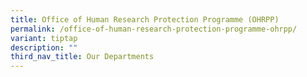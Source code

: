 ```yaml
---
title: Office of Human Research Protection Programme (OHRPP)
permalink: /office-of-human-research-protection-programme-ohrpp/
variant: tiptap
description: ""
third_nav_title: Our Departments
---
```


